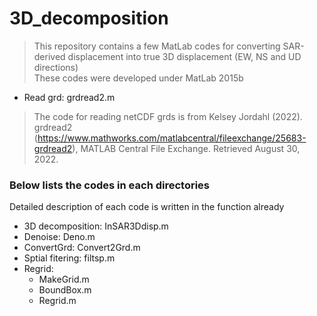 # 3D_decomposition
> This repository contains a few MatLab codes for converting SAR-derived displacement into true 3D displacement (EW, NS and UD directions)  
> These codes were developed under MatLab 2015b  


- Read grd: grdread2.m  
> The code for reading netCDF grds is from Kelsey Jordahl (2022). grdread2 (https://www.mathworks.com/matlabcentral/fileexchange/25683-grdread2), MATLAB Central File Exchange. Retrieved August 30, 2022.  

### Below lists the codes in each directories
Detailed description of each code is written in the function already
- 3D decomposition: InSAR3Ddisp.m  
- Denoise: Deno.m  
- ConvertGrd: Convert2Grd.m  
- Sptial fitering: filtsp.m  
- Regrid:
   * MakeGrid.m
   * BoundBox.m
   * Regrid.m

